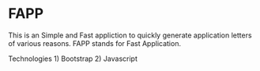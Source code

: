 # FAPP
This is an Simple and Fast appliction to quickly generate application letters of various reasons. FAPP stands for Fast Application.

Technologies 1) Bootstrap 2) Javascript
